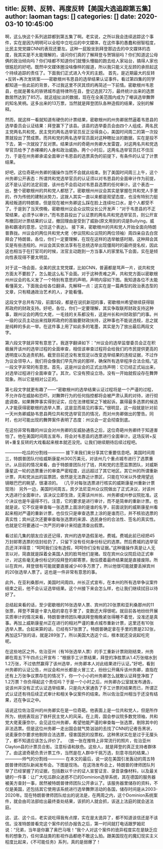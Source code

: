 title: 反转、反转、再度反转【美国大选追踪第五集】
author: laoman
tags: []
categories: []
date: 2020-03-10 10:45:00
---
啊，这么快这个系列追踪都到第五集了啊。<!-- more-->老实说，之所以我会连续追踪这个事件，实在是因为明明可以全程中立吃瓜的中文媒体，在这件事的愚蠢和弱智程度，比民主党党媒CNN的表现还要左。这种一屁股坐到拜登那边去的中文媒体的态度，我其实是不太能理解的，请问你们真的了解拜登与贺锦丽吗？你们知道这公母俩的政治倾向吗？你们啥都不知道你们就懵头懵脑的跑去给人家站台，搞得人家也很尴尬的好吧。既然中文媒体圈没啥像样的报道，所以我只能义无反顾的承担起这个持续追踪的责任了。下面我们正式进入今天的主题。
首先，是近期最大的反转+反转+再次发转案——密歇根州韦恩县的选举结果认证事件。看过第四集的同学都知道一些此前的背景，不过我这里不厌其烦的再简述一下前情。密歇根州韦恩县，也就是著名的铁锈城市底特律所在县，登记选民72万，最终统计出来的选票数居然达到了85万。就这组扯淡的数据，现在在全美范围内成为了嘲讽选举舞弊的知名笑柄。这多出来的13万票，当然就是拜登团队各种造假的结果，没别的解释。

然而，就这样一看就知道有硬伤的计票结果，密歇根州的州务卿居然逼着韦恩县的选举委员会认证结果：拜登赢下了该县。该县的选举委员会由四个人组成，两名民主党两名共和党。民主党的两名选举官员反正没得良心，美国时间周二的第一次投票就投出了赞成票。而共和党的两名选举官员面对这种瞎扯淡的数据，实在是投不下去，第一次就投了反对票。结果该州的奇葩州务卿大发雷霆，对这两名共和党选举官员给予了赤裸裸的人身和政治威胁。两个小时后，这两名选举官员扛不住压力，于是在州务卿承诺全面审计韦恩县的选票真伪的前提下，有条件的认证了计票结果。

好吧，这位奇葩州务卿的骚操作当然不会就此结束。到了美国时间周三上午，这个州务卿公开表态：所谓共和党选举官员的认证须以对韦恩县的全面审计作为前提，这不是认证的法定前提，该州也不会启动对韦恩县选票的任何审计。这个表态一出，整个密歇根州的共和党人都怒了。密歇根州州议会其实是掌握在共和党人手里的，作为传统的建制派势力，这拨人其实一直以来都是观望态度，也没有特别力挺离经叛道的特朗普。但是现在被州务卿这么踩在脸上连续吐口水，是个人都受不了。于是到了当天傍晚，密歇根州议会众议院议长公开发声：“对于韦恩县的不正常结果，必须予以审计。”而韦恩县投出了认证票的两名共和党选举官员，则公开宣布撤回对计票结果的认证，撤回理由是受到了威胁(原文用到的词是Bullying，威胁和霸凌的意思，记住这个表达)。
接下来，密歇根州的共和党人开始全面向特朗普靠拢。州议会的两位共和党大佬（参议院和众议院的两位领袖）周四亲自去白宫拜会了特朗普。各位，你们一定要理解，在现在这样的选举敏感时期，这种拜会其实是有些违规的。州议会其实依法享有在总统选举出现僵局时的最终提名权，因此这也相当于在打官司的时候，法官主动跑到一方当事人的家里私下会面，实在是倾向性表现得不要太明显。

对于这一场会面，全美的民主党党媒，比如CNN，普遍都是骂声一片，说共和党方面太不要脸了，怎么能这么私下会面。对于这种责难之声，共和党方面以密歇根州州议会的名义发了一个特别有意思的声明，声明内容如下图。我知道各位不太能看懂英文，下面我会给各位翻译。先解释一点：这实在是一篇典型的政治表态型的文章，只有精通政治艺术的人，才能看懂。



这段文字总共有7段，前面5段，都是在说抗新冠的事，密歇根州希望继续获得联邦政府的财政支持。好吧，各位，你们一定要理解，其实争取联邦财政支持这种事，跟州议会的两位大佬，一毛钱的关系都没有，这是州长和州财政部门的事。州一级的议员主动出来找联邦政府的首脑要财政扶持，这种事也不能说违规，总之就是纯粹的多此一举。在这件事上用了如此多的笔墨，其实是为了放出最后两段文字。

第六段文字就非常有意思了。我逐字翻译如下：“州议会的选举监督委员会正在积极展开该州的选举过程的全面审查，相信该审查过程将会给我们的市民提供更高的透明度以及追责机制。截至目前还没有发现足以改变选举结果的违规证据，不过作为议会领导人，我们将会像我们早先所说的那样，确保所有选举程序合法合规。”这一段文字非常的有意思。首先，这是州议会的正式出场声明：它已经正式站出来，对选举过程进行全面审查了。其次，它没有预设立场，没有一开始就假设存在舞弊现象。所以它是相对公正的。

第七段文字就更有趣了——“密歇根州的选举结果认证过程将是一个严谨的过程，不允许存在威胁和恐吓。对舞弊行为的任何指控都将会被严肃认真的对待，进行彻底调查。如果舞弊事实得到证实，应在法律框架之下被起诉。赢得最多选票的候选人才能获得密歇根的选举人票，这是显而易见的事实。”很明显，这一段就是针对前一天州务卿威胁韦恩县两位共和党选举官员的情况，而对州务卿做出的警告。同时，也对可能出现的舞弊案件表明了态度：州议会一定会彻查到底。

在这份非常有趣的州议会对州务卿的反威胁通告之后，这位奇葩州务卿终于知道害怕了。他在美国时间周五宣布，将会对韦恩县的选票进行全面审计。这场反转+反转+重复反转的大戏看起来根本就还没完。让我们继续期待后续过程吧。


————吃瓜的分割线————
接下来我们来分享其它重要信息吧。美国时间周三，特朗普团队付给威斯康星州300万美元，对该州几个重点城市进行了选票重计。从目前的情况来看，由于特朗普团队付了钱，共和党的志愿监票团队，对威斯康星这一轮的选票重计的审查严密程度，远远超过了其它地区。其它州的所谓重新计票，共和党派出的监票团，依然是无法靠近计票区，只能在10米以外使用望远镜眼巴巴的眺望，很凄凉的。
（几乎对每张选票进行核实的威斯康星州重新计票现场）
另外一边，美国时间周五，宾夕法尼亚州众议院做出了正式决议，对该州大选进行全面审计。该决议立即生效，无需该州州长、州务卿或州参议院批准。这个决议也是牛逼得不行。注意，它的要求是进行审计，而不是简单的重新计票。也就是说，它不仅是审查每一张选票上面涂的是谁的名字，前面说到的威斯康星州看起来相对严谨的重新计票，也仅仅只是审查选票上涂的是谁而已，并不核验选票的真实性；宾州这次还要审查每张选票的来源、选民身份的合法性、签名的真实性。也就是它将要通过一次严厉的审计来彻底清查出假票。

看过前几集的朋友应该还记得，宾州的选举造假圣地，费城。费城此前已经把45万封邮寄选票的信封给扔了，只留下没有任何身份标记的选票。然后费城的选举官员还洋洋得意：“呵呵我们没有造假，呵呵你们没有证据。”这种骚操作真是让人无言以对，简直就是踩着全美国人民的脸骂他们是猪。现在宾州众议院启动正式审计，对这些毫无身份标记的投拜登的邮寄票，我估摸着最终结果就是直接废除。所以在宾州，拜登很有可能就要直接减少40多万票了，所以他很可能就要丢掉宾州的20张选举人票了。这也是一件非常有意思的事。

此外，在亚利桑那州，美国时间周四，州长正式宣布，在本州的所有选举争议案件结束之前，他不会认证选举结果。这个州接下来会怎么样，也让我们继续拭目以待好了。

总结起来看的话，至少密歇根的16张选举人票、宾州的20张票和亚利桑那州的11张票，拜登不算是十拿九稳的拿在手里了，变数还大得很呢。就目前各地纷纷开展实质审计的情况来看，特朗普律师团队嘲讽拜登晚晚紧张得睡不着觉，没准还是真事。再加上威斯康星州正在进行的相对严谨的重点城市重新计票，这里还有10张选举人票。合起来算的话，已经有57张票了。特朗普确定拿在手里的票是232张，再加这57张的话，就是289张了。所以美国大选这个瓜，根本就还没说起吃完呢。

在这些地区之外，佐治亚州（有16张选举人票）的手工重新计票刚刚结束，州务卿在周五下午四点公开宣布：“根据手工计票结果，拜登的净胜票从1.4万张缩水到1.2万张，不过依然赢得了该州选举，州务卿本人对此结果进行认证。”好吧，看到州务卿的认证公告，州议会和州长都是火冒三丈，纷纷公开痛斥该州务卿，直指在还有上万张争议票存在的情况下，你一个小小的州务卿怎么就敢认证拜登净胜了1.2万票？你负得起这个责任吗？于是一个小时之后，州务卿办公室就发布通告，说该州并没有正式认证选举结果，只是向大家通告了手工计票的结果而已，所谓正式认证还有待后续正式审计和相关争议案件的结束。所以佐治亚州相当于还没有结果，还在争议之中。

话说这位佐治亚州的州务卿实在是一位奇葩。他表面上是一位共和党人，但是所作所为，统统表现出了铁杆民主党人的风采。在上周，国会参议院多数党领袖，共和党大佬麦康奈尔，会见这位州务卿，希望他能严谨的审查每一张选票，剔除其中的非法选票。但是这位州务卿一走出国会就气势汹汹的去找了CNN的记者告黑状，说麦康奈尔要求他剔除合法选票，侵害国民的投票权。这种黑状实在是过于无厘头了，都不知道应该怎么评价了。
（放一张在推特上非常流行的照片，佐治亚州Clayton县的计票员合影。注意标语和肤色。这些人，就是拜登的真正支持者群体了。由这波奇葩负责计票工作，当然是在人群中千挑万选，刻意寻找的结果。）
————帅气的分割线————
在本文的最后，说一说在美国引发轰动的周五特朗普律师团队新闻发布会。下图是现场。
在这场发布会上，特朗普的律师团队列举了已经掌握了的证据，包括数以千计的证人宣誓证言、录音录像材料，以及最关键的一件事：让广大吃瓜群众迷惑不已的Dominion选举系统，其在德国的服务器被美方查封一事，居然被特朗普律师团队公开承认了。该服务器里储存的资料，不仅是美国，还包括其它使用该系统进行选举舞弊活动的各国，储存时间是从2003-2020年。现在特朗普律师团队给出的说法是，在两周之内，这个Dominion系统案件，就会由司法部给出最终查处结果，该抓的人就会抓，该送上法庭的就会送法庭。

这、这、这个瓜，老实说吃得我有点撑，实在是太诡异了，都不知道该信还是不该信。没准特朗普看完这个案件的侦办报告之后，第一时间就打电话跟罗姆尼说：“兄弟，当年是你赢了奥巴马哦！”我个人对这个案件的诡异程度实在是缺乏应有的想象力，任何谍战类的影视作品都绝不敢这么拍。跟美国现在的魔幻现实主义程度比起来，《不可能任务》系列，真的是弱爆了！